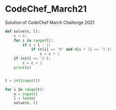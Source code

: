 # CodeChef_March21
Solution of CodeChef March Challenge 2021

```python
def solve(n, l):
	c = 0;
	for i in range(l):
		if i < l - 1:
			if (n[i] == '0' and n[i + 1] == '1'):
				c = c + 1
	if (n[0] == '1'):
		c = c + 1
	print(c)


t = int(input())

for i in range(t):
	n = input()
	l = len(n)
	solve(n, l)
```

